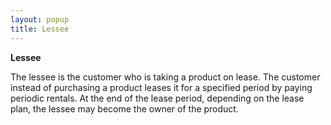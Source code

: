 ```yaml
---
layout: popup
title: Lessee
---
```



**Lessee**


The lessee is the customer who is taking a product on lease.  The customer instead of purchasing a product leases it for a specified period by paying periodic rentals.  At the end of the lease period, depending on the lease plan, the lessee may become the owner of the product.
